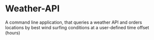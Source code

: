 # Weather-API
A command line application, that queries a weather API and orders locations by best wind surfing conditions at a user-defined time offset (hours)
